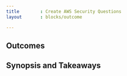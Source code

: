 ```yaml
---
title        : Create AWS Security Questions
layout       : blocks/outcome

---
```



## Outcomes



## Synopsis and Takeaways
